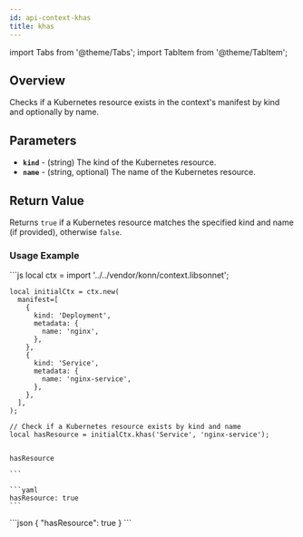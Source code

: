 ```yaml
---
id: api-context-khas
title: khas
---
```


import Tabs from '@theme/Tabs';
import TabItem from '@theme/TabItem';


## Overview
Checks if a Kubernetes resource exists in the context's manifest by kind and optionally by name.

## Parameters
- **`kind`** - (string) The kind of the Kubernetes resource.
- **`name`** - (string, optional) The name of the Kubernetes resource.

## Return Value
Returns `true` if a Kubernetes resource matches the specified kind and name (if provided), otherwise `false`.

### Usage Example


<Tabs>
    <TabItem value="jsonnet" label="Jsonnet" default>
    ```js
    local ctx = import '../../vendor/konn/context.libsonnet';

    local initialCtx = ctx.new(
      manifest=[
        {
          kind: 'Deployment',
          metadata: {
            name: 'nginx',
          },
        },
        {
          kind: 'Service',
          metadata: {
            name: 'nginx-service',
          },
        },
      ],
    );

    // Check if a Kubernetes resource exists by kind and name
    local hasResource = initialCtx.khas('Service', 'nginx-service');

    
    hasResource
    
    ```
  </TabItem>
  <TabItem value="yaml" label="YAML Output">

    ```yaml
    hasResource: true
    ```
  </TabItem>
  <TabItem value="json" label="JSON Output">
    ```json
    {
      "hasResource": true
    }
    ```  
    </TabItem>
</Tabs>